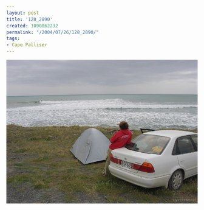 ```yaml
---
layout: post
title: '128_2890'
created: 1090862232
permalink: "/2004/07/26/128_2890/"
tags:
- Cape Palliser
---
```


<img src="/image/images/128_2890-973.jpg"/>

